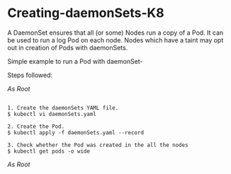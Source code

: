 # Creating-daemonSets-K8
A DaemonSet ensures that all (or some) Nodes run a copy of a Pod. It can be used to run a log Pod on each node. Nodes which have a taint may opt out in creation of Pods with daemonSets.

Simple example to run a Pod with daemonSet-

Steps followed:

*As Root*
```

1. Create the daemonSets YAML file.
$ kubectl vi daemonSets.yaml  
  
2. Create the Pod.
$ kubectl apply -f daemonSets.yaml --record

3. Check whether the Pod was created in the all the nodes
$ kubectl get pods -o wide

```
*As Root*
